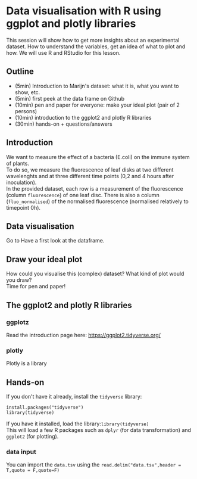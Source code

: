# Data visualisation with R using ggplot and plotly libraries
This session will show how to get more insights about an experimental dataset. How to understand the variables, get an idea of what to plot and how. We will use R and RStudio for this lesson.

## Outline
- (5min) Introduction to Marijn's dataset: what it is, what you want to show, etc.
- (5min) first peek at the data frame on Github 
- (10min) pen and paper for everyone: make your ideal plot (pair of 2 persons)
- (10min) introduction to the ggplot2 and plotly R libraries
- (30min) hands-on + questions/answers

## Introduction 
We want to measure the effect of a bacteria (E.coli) on the immune system of plants.   
To do so, we measure the fluorescence of leaf disks at two different wavelenghts and at three different time points (0,2 and 4 hours after inoculation).  
In the provided dataset, each row is a measurement of the fluorescence (column `fluorescence`) of one leaf disc. There is also a column (`fluo_normalised`) of the normalised fluorescence (normalised relatively to timepoint 0h).   

## Data visualisation 
Go to 
Have a first look at the dataframe.

## Draw your ideal plot
How could you visualise this (complex) dataset? What kind of plot would you draw?  
Time for pen and paper!

## The ggplot2 and plotly R libraries
### ggplotz
Read the introduction page here: https://ggplot2.tidyverse.org/

### plotly
Plotly is a library 

## Hands-on
If you don't have it already, install the `tidyverse` library:   
```
install.packages("tidyverse")
library(tidyverse)
```
If you have it installed, load the library:`library(tidyverse)`  
This will load a few R packages such as `dplyr` (for data transformation) and `ggplot2` (for plotting).

### data input
You can import the `data.tsv` using the `read.delim("data.tsv",header = T,quote = F,quote=F)` 

